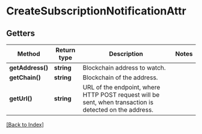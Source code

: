 # CreateSubscriptionNotificationAttr

## Getters

Method | Return type | Description | Notes
------------ | ------------- | ------------- | -------------
**getAddress()** | **string** | Blockchain address to watch. |
**getChain()** | **string** | Blockchain of the address. |
**getUrl()** | **string** | URL of the endpoint, where HTTP POST request will be sent, when transaction is detected on the address. |

[[Back to Index]](../index.md)
